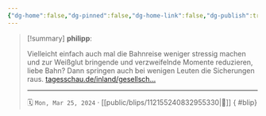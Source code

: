 ```yaml
---
{"dg-home":false,"dg-pinned":false,"dg-home-link":false,"dg-publish":true,"type":"blip","disabled rules":["yaml-title","yaml-title-alias","file-name-heading"],"title":"philipp on mastodon @ 2024-03-25","created-date":"2024-03-25T07:52:42","id":112155240832955330,"updated-date":"2025-05-02T08:50:43","dg-path":"blips/112155240832955330.md","permalink":"/blips/112155240832955330/","dgPassFrontmatter":true}
---
```


> [!summary] **philipp**:
>
> Vielleicht einfach auch mal die Bahnreise weniger stressig machen und zur Weißglut bringende und verzweifelnde Momente reduzieren, liebe Bahn? Dann springen auch bei wenigen Leuten die Sicherungen raus.
> [tagesschau.de/inland/gesellsch…](https://www.tagesschau.de/inland/gesellschaft/bahn-bodycams-100.html)
> - - -
>
> 🗓️ `Mon, Mar 25, 2024` · [[public/blips/112155240832955330\|🔗]]
{ #blip}

